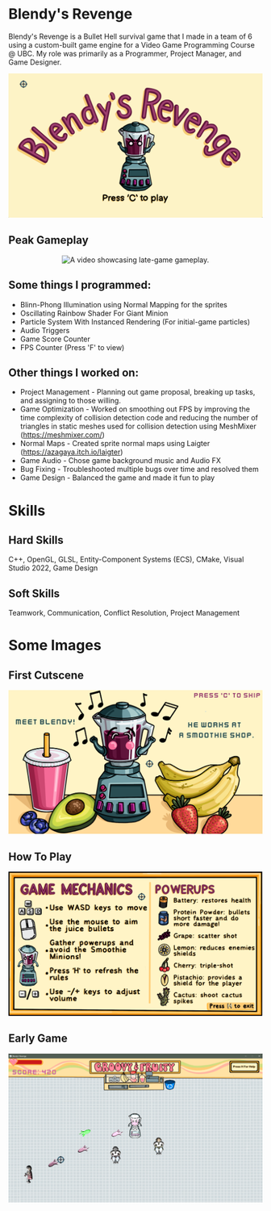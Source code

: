 # Blendy's Revenge
Blendy's Revenge is a Bullet Hell survival game that I made in a team of 6 using a custom-built game engine for a Video Game Programming Course @ UBC.
My role was primarily as a Programmer, Project Manager, and Game Designer. 

![](doc/readme/SplashScreen.png)

## Peak Gameplay
<p align="center">
  <img src="doc/readme/PeakGameplay.gif" alt="A video showcasing late-game gameplay." />
</p>

## Some things I programmed:
- Blinn-Phong Illumination using Normal Mapping for the sprites
- Oscillating Rainbow Shader For Giant Minion
- Particle System With Instanced Rendering (For initial-game particles)
- Audio Triggers
- Game Score Counter
- FPS Counter (Press 'F' to view)

## Other things I worked on:
- Project Management - Planning out game proposal, breaking up tasks, and assigning to those willing.
- Game Optimization - Worked on smoothing out FPS by improving the time complexity of collision detection code and reducing the number of triangles in static meshes used for collision detection using MeshMixer (https://meshmixer.com/)
- Normal Maps - Created sprite normal maps using Laigter (https://azagaya.itch.io/laigter)
- Game Audio - Chose game background music and Audio FX
- Bug Fixing - Troubleshooted multiple bugs over time and resolved them
- Game Design - Balanced the game and made it fun to play

# Skills
## Hard Skills
C++, OpenGL, GLSL, Entity-Component Systems (ECS), CMake, Visual Studio 2022, Game Design

## Soft Skills
Teamwork, Communication, Conflict Resolution, Project Management

# Some Images
## First Cutscene
![](doc/readme/Cutscene.png)

## How To Play
![](doc/readme/HelpScreen.png)

## Early Game
![](doc/readme/InitialGame.png)
